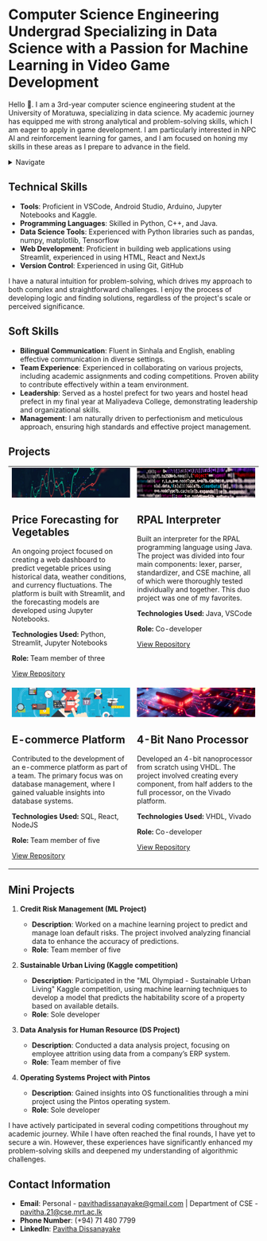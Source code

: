 # Computer Science Engineering Undergrad Specializing in Data Science with a Passion for Machine Learning in Video Game Development

Hello 👋. I am a 3rd-year computer science engineering student at the University of Moratuwa, specializing in data science. My academic journey has equipped me with strong analytical and problem-solving skills, which I am eager to apply in game development. I am particularly interested in NPC AI and reinforcement learning for games, and I am focused on honing my skills in these areas as I prepare to advance in the field.

<details><Summary>Navigate</Summary>
   
1. [Technical Skills](#technical-skills)
2. [Soft Skills](#soft-skills)
3. [Projects](#projects)
4. [Mini Projects](#mini-projects)
5. [Academic Background](#academic-background)
6. [Contact Information](#contact-information)
</details>

## Technical Skills
- **Tools**: Proficient in VSCode, Android Studio, Arduino, Jupyter Notebooks and Kaggle.
- **Programming Languages**: Skilled in Python, C++, and Java.
- **Data Science Tools**: Experienced with Python libraries such as pandas, numpy, matplotlib, Tensorflow
- **Web Development**: Proficient in building web applications using Streamlit, experienced in using HTML, React and NextJs
- **Version Control**: Experienced in using Git, GitHub

I have a natural intuition for problem-solving, which drives my approach to both complex and straightforward challenges. I enjoy the process of developing logic and finding solutions, regardless of the project's scale or perceived significance.

## Soft Skills
- **Bilingual Communication**: Fluent in Sinhala and English, enabling effective communication in diverse settings.
- **Team Experience**: Experienced in collaborating on various projects, including academic assignments and coding competitions. Proven ability to contribute effectively within a team environment.
- **Leadership**: Served as a hostel prefect for two years and hostel head prefect in my final year at Maliyadeva College, demonstrating leadership and organizational skills.
- **Management**: I am naturally driven to perfectionism and meticulous approach, ensuring high standards and effective project management.

## Projects

<table>
  <tr>
    <td width="50%" valign="top">
      <img src="./images/veg.jpg"/>
      <h2>Price Forecasting for Vegetables</h2>
      <p>An ongoing project focused on creating a web dashboard to predict vegetable prices using historical data, weather conditions, and currency fluctuations. The platform is built with Streamlit, and the forecasting models are developed using Jupyter Notebooks.</p>
      <p><strong>Technologies Used:</strong> Python, Streamlit, Jupyter Notebooks</p>
      <p><strong>Role:</strong> Team member of three</p>
      <p><a href="https://github.com/PavithaDissanayake/VegetablePriceForecast">View Repository</a></p>
    </td>
    <td width="50%" valign="top">
      <img src="./images/rpal.jpg"/>
      <h2>RPAL Interpreter</h2>
      <p>Built an interpreter for the RPAL programming language using Java. The project was divided into four main components: lexer, parser, standardizer, and CSE machine, all of which were thoroughly tested individually and together. This duo project was one of my favorites.</p>
      <p><strong>Technologies Used:</strong> Java, VSCode</p>
      <p><strong>Role:</strong> Co-developer</p>
      <p><a href="https://github.com/PavithaDissanayake/RPAL_Interpreter">View Repository</a></p>
    </td>
  </tr>
  <tr>
    <td width="50%" valign="top">
      <img src="./images/ecom.jpg"/>
      <h2>E-commerce Platform</h2>
      <p>Contributed to the development of an e-commerce platform as part of a team. The primary focus was on database management, where I gained valuable insights into database systems.</p>
      <p><strong>Technologies Used:</strong> SQL, React, NodeJS</p>
      <p><strong>Role:</strong> Team member of five</p>
      <p><a href="https://github.com/Chamikajaya/Single-Vendor-E-commerce-Semester-3">View Repository</a></p>
    </td>
    <td width="50%" valign="top">
      <img src="./images/8bit.jpg"/>
      <h2>4-Bit Nano Processor</h2>
      <p>Developed an 4-bit nanoprocessor from scratch using VHDL. The project involved creating every component, from half adders to the full processor, on the Vivado platform.</p>
      <p><strong>Technologies Used:</strong> VHDL, Vivado</p>
      <p><strong>Role:</strong> Co-developer</p>
      <p><a href="https://github.com/PavithaDissanayake/NanoProcessor">View Repository</a></p>
    </td>
  </tr>
</table>

## Mini Projects

1. **Credit Risk Management (ML Project)**
   - **Description**: Worked on a machine learning project to predict and manage loan default risks. The project involved analyzing financial data to enhance the accuracy of predictions.
   - **Role**: Team member of five
  
2. **Sustainable Urban Living (Kaggle competition)**
   - **Description**: Participated in the "ML Olympiad - Sustainable Urban Living" Kaggle competition, using machine learning techniques to develop a model that predicts the habitability score of a property based on available details.
   - **Role**: Sole developer

4. **Data Analysis for Human Resource (DS Project)**
   - **Description**: Conducted a data analysis project, focusing on employee attrition using data from a company’s ERP system.
   - **Role**: Team member of five
  
5. **Operating Systems Project with Pintos**
   - **Description**: Gained insights into OS functionalities through a mini project using the Pintos operating system.
   - **Role**: Sole developer

I have actively participated in several coding competitions throughout my academic journey. While I have often reached the final rounds, I have yet to secure a win. However, these experiences have significantly enhanced my problem-solving skills and deepened my understanding of algorithmic challenges.

## Contact Information
- **Email**: Personal - [pavithadissanayake@gmail.com](mailto:pavithadissanayake@gmail.com) | Department of CSE - [pavitha.21@cse.mrt.ac.lk](mailto:pavitha.21@cse.mrt.ac.lk)
- **Phone Number**: (+94) 71 480 7799
- **LinkedIn**: [Pavitha Dissanayake](http://www.linkedin.com/in/pavitha-dissanayake-b1216a23a)
